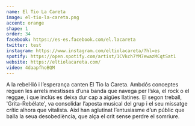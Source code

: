 ```yaml
---
name: El Tio La Careta
image: el-tio-la-careta.png
accent: orange
shape: 1
order: 34
facebook: https://es-es.facebook.com/el.lacareta
twitter: test
instagram: https://www.instagram.com/eltiolacareta/?hl=es
spotify: https://open.spotify.com/artist/1CVkch7YM7ewazMCqtSat1
website: https://eltiolacareta.com/ 
video: 4daapfhoBQM
---
```


A la rebel·lió i l’esperança canten El Tio la Careta. Ambdós conceptes reguen les arrels mestisses d’una banda que navega per l’ska, el rock o el reggae, i que inclús es deixa dur cap a aigües llatines. El segon treball, 'Grita-Rebélate', va consolidar l’aposta musical del grup i el seu missatge crític alhora que vitalista. Així han aglutinat l’entusiasme d’un públic que balla la seua desobediència, que alça el crit sense perdre el somriure.
